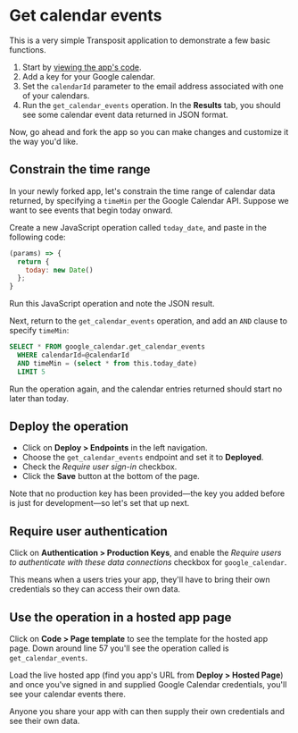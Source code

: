 # Get calendar events

This is a very simple Transposit application to demonstrate a few basic functions.

  1. Start by [viewing the app's code](https://console.transposit.com/t/transposit_sample/calendar_events).
  2. Add a key for your Google calendar.
  3. Set the `calendarId` parameter to the email address associated with one of your calendars.
  4. Run the `get_calendar_events` operation. In the **Results** tab, you should see some calendar event data returned in JSON format.

Now, go ahead and fork the app so you can make changes and customize it the way you'd like.

## Constrain the time range

In your newly forked app, let's constrain the time range of calendar data returned, by specifying a `timeMin` per the Google Calendar API. Suppose we want to see events that begin today onward.

Create a new JavaScript operation called `today_date`, and paste in the following code:

```javascript
(params) => {
  return {
    today: new Date()
  };
}
```

Run this JavaScript operation and note the JSON result.

Next, return to the `get_calendar_events` operation, and add an `AND` clause to specify `timeMin`:

```sql
SELECT * FROM google_calendar.get_calendar_events
  WHERE calendarId=@calendarId
  AND timeMin = (select * from this.today_date)
  LIMIT 5
```

Run the operation again, and the calendar entries returned should start no later than today.

## Deploy the operation

  * Click on **Deploy > Endpoints** in the left navigation.
  * Choose the `get_calendar_events` endpoint and set it to **Deployed**.
  * Check the _Require user sign-in_ checkbox.
  * Click the **Save** button at the bottom of the page.

Note that no production key has been provided&mdash;the key you added before is just for development&mdash;so let's set that up next.

## Require user authentication

Click on **Authentication > Production Keys**, and enable the _Require users to authenticate with these data connections_ checkbox for `google_calendar`.

This means when a users tries your app, they'll have to bring their own credentials so they can access their own data.

## Use the operation in a hosted app page

Click on **Code > Page template** to see the template for the hosted app page. Down around line 57 you'll see the operation called is `get_calendar_events`.

Load the live hosted app (find you app's URL from **Deploy > Hosted Page**) and once you've signed in and supplied Google Calendar credentials, you'll see your calendar events there.

Anyone you share your app with can then supply their own credentials and see their own data.